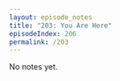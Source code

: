```yaml
---
layout: episode_notes
title: "203: You Are Here"
episodeIndex: 206
permalink: /203
---
```

No notes yet.
